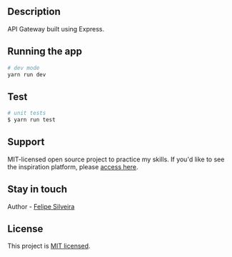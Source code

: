 ## Description
API Gateway built using Express.

## Running the app

```bash
# dev mode
yarn run dev
```

## Test

```bash
# unit tests
$ yarn run test
```

## Support

MIT-licensed open source project to practice my skills. If you'd like to see the inspiration platform, please [access here](https://app.digital-launchpad.com).

## Stay in touch

Author - [Felipe Silveira](https://github.com/sziafs)

## License

This project is [MIT licensed](LICENSE).

